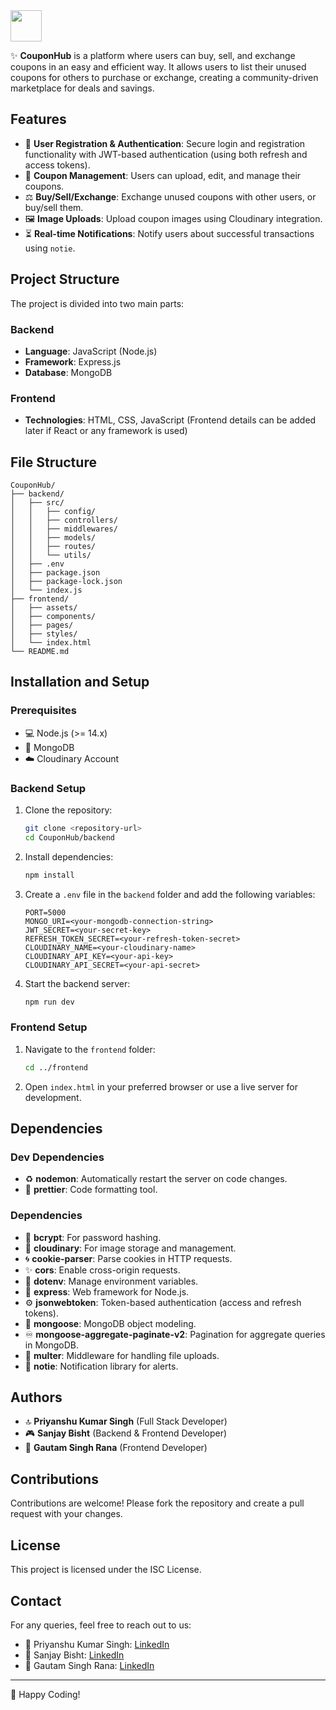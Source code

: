 <!-- # CouponHub -->
<!-- ![Alt Text](https://res.cloudinary.com/dkslm53fp/image/upload/v1737990496/CouponHub/uyy5m4os5islybzaf6zd.png) -->
<img src="https://res.cloudinary.com/dkslm53fp/image/upload/v1737990496/CouponHub/uyy5m4os5islybzaf6zd.png" width="50" height="50">

✨ **CouponHub** is a platform where users can buy, sell, and exchange coupons in an easy and efficient way. It allows users to list their unused coupons for others to purchase or exchange, creating a community-driven marketplace for deals and savings.

## Features

- 🔐 **User Registration & Authentication**: Secure login and registration functionality with    JWT-based authentication (using both refresh and access tokens).
- 🛒 **Coupon Management**: Users can upload, edit, and manage their coupons.
- ⚖️ **Buy/Sell/Exchange**: Exchange unused coupons with other users, or buy/sell them.
- 🖼️ **Image Uploads**: Upload coupon images using Cloudinary integration.
- ⏳ **Real-time Notifications**: Notify users about successful transactions using `notie`.

## Project Structure

The project is divided into two main parts:

### Backend
- **Language**: JavaScript (Node.js)
- **Framework**: Express.js
- **Database**: MongoDB

### Frontend
- **Technologies**: HTML, CSS, JavaScript (Frontend details can be added later if React or any framework is used)

## File Structure

```
CouponHub/
├── backend/
│   ├── src/
│   │   ├── config/
│   │   ├── controllers/
│   │   ├── middlewares/
│   │   ├── models/
│   │   ├── routes/
│   │   └── utils/
│   ├── .env
│   ├── package.json
│   ├── package-lock.json
│   └── index.js
├── frontend/
│   ├── assets/
│   ├── components/
│   ├── pages/
│   ├── styles/
│   └── index.html
└── README.md
```

## Installation and Setup

### Prerequisites

- 💻 Node.js (>= 14.x)
- 📃 MongoDB
- ☁️ Cloudinary Account

### Backend Setup

1. Clone the repository:
   ```bash
   git clone <repository-url>
   cd CouponHub/backend
   ```

2. Install dependencies:
   ```bash
   npm install
   ```

3. Create a `.env` file in the `backend` folder and add the following variables:
   ```env
   PORT=5000
   MONGO_URI=<your-mongodb-connection-string>
   JWT_SECRET=<your-secret-key>
   REFRESH_TOKEN_SECRET=<your-refresh-token-secret>
   CLOUDINARY_NAME=<your-cloudinary-name>
   CLOUDINARY_API_KEY=<your-api-key>
   CLOUDINARY_API_SECRET=<your-api-secret>
   ```

4. Start the backend server:
   ```bash
   npm run dev
   ```

### Frontend Setup

1. Navigate to the `frontend` folder:
   ```bash
   cd ../frontend
   ```

2. Open `index.html` in your preferred browser or use a live server for development.

## Dependencies

### Dev Dependencies
- ♻️ **nodemon**: Automatically restart the server on code changes.
- 🔨 **prettier**: Code formatting tool.

### Dependencies
- 🔑 **bcrypt**: For password hashing.
- 🌄 **cloudinary**: For image storage and management.
- 🌀 **cookie-parser**: Parse cookies in HTTP requests.
- ✨ **cors**: Enable cross-origin requests.
- 🔐 **dotenv**: Manage environment variables.
- 🚀 **express**: Web framework for Node.js.
- ⚙️ **jsonwebtoken**: Token-based authentication (access and refresh tokens).
- 📂 **mongoose**: MongoDB object modeling.
- ♾️ **mongoose-aggregate-paginate-v2**: Pagination for aggregate queries in MongoDB.
- 📁 **multer**: Middleware for handling file uploads.
- 🔔 **notie**: Notification library for alerts.

## Authors

- 🔝 **Priyanshu Kumar Singh** (Full Stack Developer)
- 🎮 **Sanjay Bisht** (Backend & Frontend Developer)
- 🎨 **Gautam Singh Rana** (Frontend Developer)

## Contributions

Contributions are welcome! Please fork the repository and create a pull request with your changes.

## License

This project is licensed under the ISC License.

## Contact

For any queries, feel free to reach out to us:
- 📧 Priyanshu Kumar Singh: [LinkedIn](https://www.linkedin.com/in/priyanshu-singh-3a6777212/)
- 📧 Sanjay Bisht: [LinkedIn](https://www.linkedin.com/in/sanjay-bisht-80b13025a/)
- 📧 Gautam Singh Rana: [LinkedIn](https://www.linkedin.com/in/gautam-rana-12a2b3257/)

---

🎨 Happy Coding!
